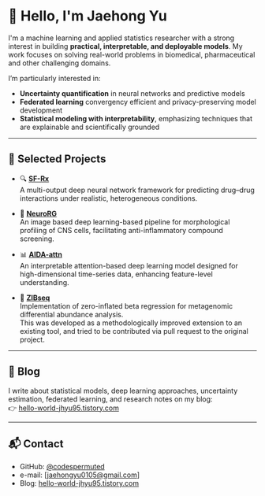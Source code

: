 # 👋 Hello, I'm Jaehong Yu

I'm a machine learning and applied statistics researcher with a strong interest in building **practical, interpretable, and deployable models**. My work focuses on solving real-world problems in biomedical, pharmaceutical and other challenging domains.

I’m particularly interested in:

- **Uncertainty quantification** in neural networks and predictive models
- **Federated learning** convergency efficient and privacy-preserving model development
- **Statistical modeling with interpretability**, emphasizing techniques that are explainable and scientifically grounded

---

## 🔬 Selected Projects

- 🔍 **[SF-Rx](https://github.com/codespermuted/SF-RX)**  
  A multi-output deep neural network framework for predicting drug–drug interactions under realistic, heterogeneous conditions.

- 🧠 **[NeuroRG](https://github.com/codespermuted/NeuroRG)**  
  An image based deep learning-based pipeline for morphological profiling of CNS cells, facilitating anti-inflammatory compound screening.

- 📊 **[AIDA-attn](https://github.com/codespermuted/AIDA-attn)**  
  An interpretable attention-based deep learning model designed for high-dimensional time-series data, enhancing feature-level understanding.

- 🧬 **[ZIBseq](https://github.com/codespermuted/ZIBseq)**  
  Implementation of zero-inflated beta regression for metagenomic differential abundance analysis.  
  This was developed as a methodologically improved extension to an existing tool, and tried to be contributed via pull request to the original project. 

---

## 📝 Blog

I write about statistical models, deep learning approaches, uncertainty estimation, federated learning, and research notes on my blog:  
👉 [hello-world-jhyu95.tistory.com](https://hello-world-jhyu95.tistory.com)

---

## 📬 Contact

- GitHub: [@codespermuted](https://github.com/codespermuted)
- e-mail: [jaehongyu0105@gmail.com]
- Blog: [hello-world-jhyu95.tistory.com](https://hello-world-jhyu95.tistory.com)
